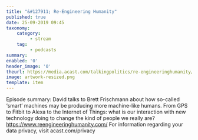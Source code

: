 ```yaml
---
title: "&#127911; Re-Engineering Humanity"
published: true
date: 25-09-2019 09:45
taxonomy:
    category:
         - stream
    tag:
         - podcasts
summary:
enabled: '0'
header_image: '0'
theurl: https://media.acast.com/talkingpolitics/re-engineeringhumanity/media.mp3
image: artwork-resized.png
template: item
---
```

 
Episode summary: David talks to Brett Frischmann about how so-called ‘smart’ machines may be producing more machine-like humans. From GPS to Fitbit to Alexa to the Internet of Things: what is our interaction with new technology doing to change the kind of people we really are? https://www.reengineeringhumanity.com/ For information regarding your data privacy, visit acast.com/privacy
